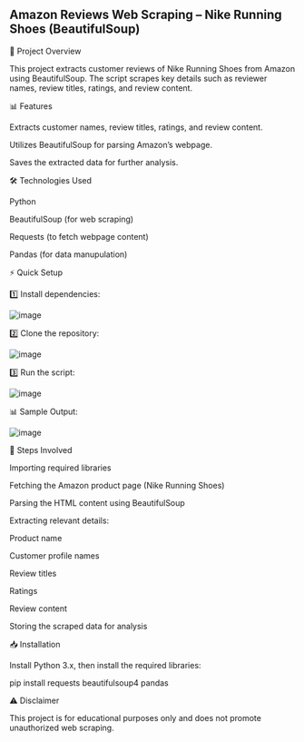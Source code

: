 ## Amazon Reviews Web Scraping – Nike Running Shoes (BeautifulSoup)

📌 Project Overview

This project extracts customer reviews of Nike Running Shoes from Amazon using BeautifulSoup. The script scrapes key details such as reviewer names, review titles, ratings, and review content.

📊 Features

Extracts customer names, review titles, ratings, and review content.

Utilizes BeautifulSoup for parsing Amazon’s webpage.

Saves the extracted data for further analysis.

🛠️ Technologies Used

Python

BeautifulSoup (for web scraping)

Requests (to fetch webpage content)

Pandas (for data manupulation)

⚡ Quick Setup

1️⃣ Install dependencies:

![image](https://github.com/user-attachments/assets/a2e34ad6-4cdb-41f1-b646-d1a86bb05fa9)

2️⃣ Clone the repository:

![image](https://github.com/user-attachments/assets/fd53b7f2-bfb8-432a-b817-c299638fd516)


3️⃣ Run the script:

![image](https://github.com/user-attachments/assets/e705bd75-e489-4fef-be8d-905f1828533f)

📊 Sample Output:

![image](https://github.com/user-attachments/assets/65507283-7aea-4688-8713-440ae89c5914)


📌 Steps Involved

Importing required libraries

Fetching the Amazon product page (Nike Running Shoes)

Parsing the HTML content using BeautifulSoup

Extracting relevant details:

Product name

Customer profile names

Review titles

Ratings

Review content

Storing the scraped data for analysis

📥 Installation

Install Python 3.x, then install the required libraries:

pip install requests beautifulsoup4 pandas


⚠️ Disclaimer

This project is for educational purposes only and does not promote unauthorized web scraping. 
